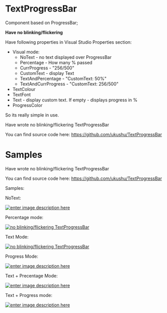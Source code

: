# TextProgressBar
Component based on ProgressBar;

**Have no blinking/flickering**

Have following properties in Visual Studio Properties section:

* Visual mode:
   - NoText - no text displayed over ProgressBar
   - Percentage - How many % passed
   - CurrProgress - "256/500"
   - CustomText - display Text
   - TextAndPercentage - "CustomText: 50%"
   - TextAndCurrProgress - "CustomText: 256/500"
* TextColour
* TextFont
* Text - display custom text. If empty - displays progress in %
* ProgressColor

So its really simple in use.

Have wrote no blinking/flickering TextProgressBar

You can find source code here: https://github.com/ukushu/TextProgressBar


# Samples

Have wrote no blinking/flickering TextProgressBar

You can find source code here: https://github.com/ukushu/TextProgressBar

Samples:

NoText:

[![enter image description here][1]][1]

Percentage mode:

[![no blinking/flickering TextProgressBar][2]][2]

Text Mode:

[![no blinking/flickering TextProgressBar][3]][3]

Progress Mode: 

[![enter image description here][4]][4]

Text + Precentage Mode:

[![enter image description here][5]][5]

Text + Progress mode:

[![enter image description here][6]][6]


  [1]: https://i.stack.imgur.com/YKAkC.gif
  [2]: https://i.stack.imgur.com/mMy7Y.gif
  [3]: https://i.stack.imgur.com/g1uPL.gif
  [4]: https://i.stack.imgur.com/FQdNN.gif
  [5]: https://i.stack.imgur.com/Q3VGZ.gif
  [6]: https://i.stack.imgur.com/qOMKT.gif
